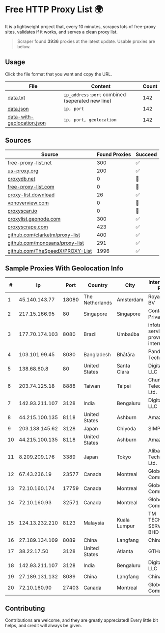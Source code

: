 
# Free HTTP Proxy List 🌍

It is a lightweight project that, every 10 minutes, scrapes lots of free-proxy sites, validates if it works, and serves a clean proxy list.


> Scraper found **3936** proxies at the latest update. Usable proxies are below.

## Usage

Click the file format that you want and copy the URL.


|File|Content|Count|
|----|-------|-----|
|[data.txt](https://raw.githubusercontent.com/themiralay/Proxy-List-World/master/data.txt)|`ip_address:port` combined (seperated new line)|142|
|[data.json](https://raw.githubusercontent.com/themiralay/Proxy-List-World/master/data.json)|`ip, port`|142|
|[data-with-geolocation.json](https://raw.githubusercontent.com/themiralay/Proxy-List-World/master/data-with-geolocation.json)|`ip, port, geolocation`|142|

## Sources

|Source|Found Proxies|Succeed|
|------|-------------|-------|
|[free-proxy-list.net](https://free-proxy-list.net)|300|✅|
|[us-proxy.org](https://www.us-proxy.org)|200|✅|
|[proxydb.net](http://proxydb.net)|0|🚫|
|[free-proxy-list.com](https://free-proxy-list.com/?page=&port=&type%5B%5D=http&type%5B%5D=https&up_time=0&search=Search)|0|🚫|
|[proxy-list.download](https://www.proxy-list.download/HTTP)|26|✅|
|[vpnoverview.com](https://vpnoverview.com/privacy/anonymous-browsing/free-proxy-servers)|0|🚫|
|[proxyscan.io](https://www.proxyscan.io)|0|🚫|
|[proxylist.geonode.com](https://proxylist.geonode.com/api/proxy-list?limit=300&page=1&sort_by=lastChecked&sort_type=desc&protocols=http,https)|300|✅|
|[proxyscrape.com](https://api.proxyscrape.com/v2/?request=displayproxies&protocol=http&timeout=10000&country=all&ssl=all&anonymity=all)|423|✅|
|[github.com/clarketm/proxy-list](https://raw.githubusercontent.com/clarketm/proxy-list/master/proxy-list-raw.txt)|400|✅|
|[github.com/monosans/proxy-list](https://raw.githubusercontent.com/monosans/proxy-list/main/proxies/http.txt)|291|✅|
|[github.com/TheSpeedX/PROXY-List](https://raw.githubusercontent.com/TheSpeedX/PROXY-List/master/http.txt)|1996|✅|


## Sample Proxies With Geolocation Info

|#|Ip|Port|Country|City|Internet Service Provider|
|-|--|----|-------|----|-------------------------|
|1|45.140.143.77|18080|The Netherlands|Amsterdam|RoyaleHosting BV|
|2|217.15.166.95|80|Singapore|Singapore|Contabo Asia Private Limited|
|3|177.70.174.103|8080|Brazil|Umbaúba|infotec- serviços de provedor da internet ltda|
|4|103.101.99.45|8080|Bangladesh|Bhātāra|Pandora Technology|
|5|138.68.60.8|80|United States|Santa Clara|DigitalOcean, LLC|
|6|203.74.125.18|8888|Taiwan|Taipei|Chunghwa Telecom Co., Ltd.|
|7|142.93.211.107|3128|India|Bengaluru|DigitalOcean, LLC|
|8|44.215.100.135|8118|United States|Ashburn|Amazon.com|
|9|203.138.145.62|3128|Japan|Chiyoda|SIMPLEIA|
|10|44.215.100.135|8118|United States|Ashburn|Amazon.com|
|11|8.209.209.176|3389|Japan|Tokyo|Alibaba (US) Technology Co., Ltd.|
|12|67.43.236.19|23577|Canada|Montreal|GloboTech Communications|
|13|72.10.160.174|17759|Canada|Montreal|GloboTech Communications|
|14|72.10.160.93|32571|Canada|Montreal|GloboTech Communications|
|15|124.13.232.210|8123|Malaysia|Kuala Lumpur|TM TECHNOLOGY SERVICES SDN BHD|
|16|27.189.134.109|8089|China|Langfang|Chinanet|
|17|38.22.17.50|3128|United States|Atlanta|GTHost|
|18|142.93.211.107|3128|India|Bengaluru|DigitalOcean, LLC|
|19|27.189.131.132|8089|China|Langfang|Chinanet|
|20|72.10.160.90|27403|Canada|Montreal|GloboTech Communications|



## Contributing

Contributions are welcome, and they are greatly appreciated! Every
little bit helps, and credit will always be given.

